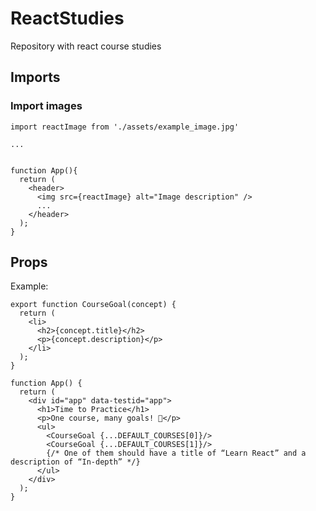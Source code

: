 # ReactStudies
Repository with react course studies

## Imports

### Import images

```react
import reactImage from './assets/example_image.jpg'

...


function App(){
  return (
    <header>
      <img src={reactImage} alt="Image description" />
      ...
    </header>
  );
}
```

## Props

Example:

```
export function CourseGoal(concept) {
  return (
    <li>
      <h2>{concept.title}</h2>
      <p>{concept.description}</p>
    </li>
  );
}

function App() {
  return (
    <div id="app" data-testid="app">
      <h1>Time to Practice</h1>
      <p>One course, many goals! 🎯</p>
      <ul>
        <CourseGoal {...DEFAULT_COURSES[0]}/>
        <CourseGoal {...DEFAULT_COURSES[1]}/>
        {/* One of them should have a title of “Learn React” and a description of “In-depth” */}
      </ul>
    </div>
  );
}
```
